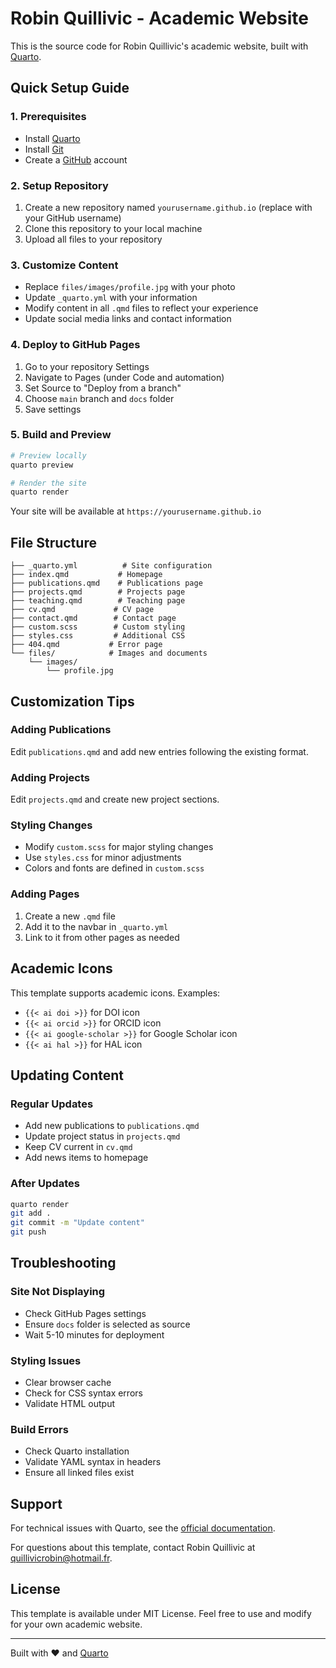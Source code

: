 # Robin Quillivic - Academic Website

This is the source code for Robin Quillivic's academic website, built with [Quarto](https://quarto.org).

## Quick Setup Guide

### 1. Prerequisites
- Install [Quarto](https://quarto.org/docs/get-started/)
- Install [Git](https://git-scm.com/)
- Create a [GitHub](https://github.com) account

### 2. Setup Repository
1. Create a new repository named `yourusername.github.io` (replace with your GitHub username)
2. Clone this repository to your local machine
3. Upload all files to your repository

### 3. Customize Content
- Replace `files/images/profile.jpg` with your photo
- Update `_quarto.yml` with your information
- Modify content in all `.qmd` files to reflect your experience
- Update social media links and contact information

### 4. Deploy to GitHub Pages
1. Go to your repository Settings
2. Navigate to Pages (under Code and automation)
3. Set Source to "Deploy from a branch"
4. Choose `main` branch and `docs` folder
5. Save settings

### 5. Build and Preview
```bash
# Preview locally
quarto preview

# Render the site
quarto render
```

Your site will be available at `https://yourusername.github.io`

## File Structure

```
├── _quarto.yml          # Site configuration
├── index.qmd           # Homepage
├── publications.qmd    # Publications page
├── projects.qmd        # Projects page
├── teaching.qmd        # Teaching page
├── cv.qmd             # CV page
├── contact.qmd        # Contact page
├── custom.scss        # Custom styling
├── styles.css         # Additional CSS
├── 404.qmd           # Error page
└── files/            # Images and documents
    └── images/
        └── profile.jpg
```

## Customization Tips

### Adding Publications
Edit `publications.qmd` and add new entries following the existing format.

### Adding Projects
Edit `projects.qmd` and create new project sections.

### Styling Changes
- Modify `custom.scss` for major styling changes
- Use `styles.css` for minor adjustments
- Colors and fonts are defined in `custom.scss`

### Adding Pages
1. Create a new `.qmd` file
2. Add it to the navbar in `_quarto.yml`
3. Link to it from other pages as needed

## Academic Icons

This template supports academic icons. Examples:
- `{{< ai doi >}}` for DOI icon
- `{{< ai orcid >}}` for ORCID icon
- `{{< ai google-scholar >}}` for Google Scholar icon
- `{{< ai hal >}}` for HAL icon

## Updating Content

### Regular Updates
- Add new publications to `publications.qmd`
- Update project status in `projects.qmd`
- Keep CV current in `cv.qmd`
- Add news items to homepage

### After Updates
```bash
quarto render
git add .
git commit -m "Update content"
git push
```

## Troubleshooting

### Site Not Displaying
- Check GitHub Pages settings
- Ensure `docs` folder is selected as source
- Wait 5-10 minutes for deployment

### Styling Issues
- Clear browser cache
- Check for CSS syntax errors
- Validate HTML output

### Build Errors
- Check Quarto installation
- Validate YAML syntax in headers
- Ensure all linked files exist

## Support

For technical issues with Quarto, see the [official documentation](https://quarto.org/docs/).

For questions about this template, contact Robin Quillivic at quillivicrobin@hotmail.fr.

## License

This template is available under MIT License. Feel free to use and modify for your own academic website.

---

Built with ❤️ and [Quarto](https://quarto.org)
